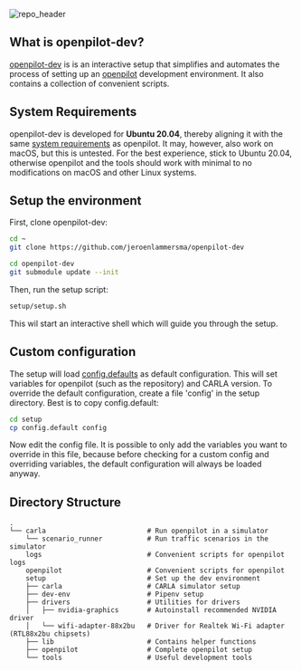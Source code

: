 ![repo_header](https://user-images.githubusercontent.com/33349469/187457910-bd12e99a-7e36-4528-b009-286c1a7d0938.png)


What is openpilot-dev?
------

[openpilot-dev](http://github.com/jeroenlammersma/openpilot-dev) is is an interactive setup that simplifies and automates the process of setting up an [openpilot](http://github.com/commaai/openpilot) development environment. It also contains a collection of convenient scripts.


System Requirements
------

openpilot-dev is developed for **Ubuntu 20.04**, thereby aligning it with the same [system requirements](https://github.com/commaai/openpilot/tree/master/tools#system-requirements) as openpilot. It may, however, also work on macOS, but this is untested. For the best experience, stick to Ubuntu 20.04, otherwise openpilot and the tools should work with minimal to no modifications on macOS and other Linux systems.


Setup the environment
------

First, clone openpilot-dev:
``` bash
cd ~
git clone https://github.com/jeroenlammersma/openpilot-dev

cd openpilot-dev
git submodule update --init
```

Then, run the setup script:

``` bash
setup/setup.sh
```

This wil start an interactive shell which will guide you through the setup.


Custom configuration
------

The setup will load [config.defaults](https://github.com/jeroenlammersma/openpilot-dev/blob/master/setup/config.defaults) as default configuration. This will set variables for openpilot (such as the repository) and CARLA version. To override the default configuration, create a file 'config' in the setup directory. Best is to copy config.default:
``` bash
cd setup
cp config.default config
```
Now edit the config file. It is possible to only add the variables you want to override in this file, because before checking for a custom config and overriding variables, the default configuration will always be loaded anyway.


Directory Structure
------
    .
    └── carla                         # Run openpilot in a simulator
        └── scenario_runner           # Run traffic scenarios in the simulator
        logs                          # Convenient scripts for openpilot logs
        openpilot                     # Convenient scripts for openpilot
        setup                         # Set up the dev environment
        ├── carla                     # CARLA simulator setup
        ├── dev-env                   # Pipenv setup
        ├── drivers                   # Utilities for drivers
        │   ├── nvidia-graphics       # Autoinstall recommended NVIDIA driver
        │   └── wifi-adapter-88x2bu   # Driver for Realtek Wi-Fi adapter (RTL88x2bu chipsets)
        ├── lib                       # Contains helper functions
        ├── openpilot                 # Complete openpilot setup
        └── tools                     # Useful development tools
